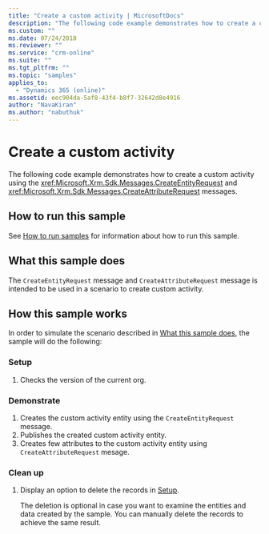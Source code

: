 ```yaml
---
title: "Create a custom activity | MicrosoftDocs"
description: "The following code example demonstrates how to create a custom activity using the CreateEntityRequest and CreateAttributeRequest messages"
ms.custom: ""
ms.date: 07/24/2018
ms.reviewer: ""
ms.service: "crm-online"
ms.suite: ""
ms.tgt_pltfrm: ""
ms.topic: "samples"
applies_to: 
  - "Dynamics 365 (online)"
ms.assetid: eec904da-5af8-43f4-b8f7-32642d8e4916
author: "NavaKiran"
ms.author: "nabuthuk"
---
```

# Create a custom activity

The following code example demonstrates how to create a custom activity using the <xref:Microsoft.Xrm.Sdk.Messages.CreateEntityRequest> and <xref:Microsoft.Xrm.Sdk.Messages.CreateAttributeRequest> messages.  

## How to run this sample

See [How to run samples](../../../How-to-run-samples.md) for information about how to run this sample.

## What this sample does

The `CreateEntityRequest` message and `CreateAttributeRequest` message is intended to be used in a scenario to create custom activity.

## How this sample works

In order to simulate the scenario described in [What this sample does](#what-this-sample-does), the sample will do the following:

### Setup

1. Checks the version of the current org.

### Demonstrate

1. Creates the custom activity entity using the `CreateEntityRequest` message.
2. Publishes the created custom activity entity.
3. Creates few attributes to the custom activity entity using `CreateAttributeRequest` mesage.

### Clean up

1. Display an option to delete the records in [Setup](#setup).

    The deletion is optional in case you want to examine the entities and data created by the sample. You can manually delete the records to achieve the same result.
